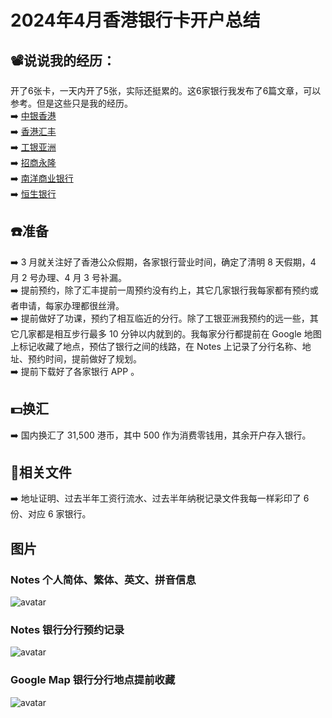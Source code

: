 # 2024年4月香港银行卡开户总结

## 📽️说说我的经历：
开了6张卡，一天内开了5张，实际还挺累的。这6家银行我发布了6篇文章，可以参考。但是这些只是我的经历。  
➡️ [中银香港](https://kb.fakebilly.com/#/bankcard/Bank_of_China_Hong_Kong)  
➡️ [香港汇丰](https://kb.fakebilly.com/#/bankcard/HSBC_HK)  
➡️ [工银亚洲](https://kb.fakebilly.com/#/bankcard/ICBC_Asia)  
➡️ [招商永隆](https://kb.fakebilly.com/#/bankcard/CMB_Wing_Lung_Bank)  
➡️ [南洋商业银行](https://kb.fakebilly.com/#/bankcard/NCB_HK)  
➡️ [恒生银行](https://kb.fakebilly.com/#/bankcard/Hang_Seng_Bank)  

## ☎️准备
➡️ 3 月就关注好了香港公众假期，各家银行营业时间，确定了清明 8 天假期，4 月 2 号办理、4 月 3 号补漏。  
➡️ 提前预约，除了汇丰提前一周预约没有约上，其它几家银行我每家都有预约或者申请，每家办理都很丝滑。  
➡️ 提前做好了功课，预约了相互临近的分行。除了工银亚洲我预约的远一些，其它几家都是相互步行最多 10 分钟以内就到的。我每家分行都提前在 Google 地图上标记收藏了地点，预估了银行之间的线路，在 Notes 上记录了分行名称、地址、预约时间，提前做好了规划。    
➡️ 提前下载好了各家银行 APP 。

## 💵换汇
➡️ 国内换汇了 31,500 港币，其中 500 作为消费零钱用，其余开户存入银行。

## 📜相关文件
➡️ 地址证明、过去半年工资行流水、过去半年纳税记录文件我每一样彩印了 6 份、对应 6 家银行。  

## 图片
### Notes 个人简体、繁体、英文、拼音信息
![avatar](../_resource/image/bancard/hk_bankcard_2024_04/notes_info.JPEG)
### Notes 银行分行预约记录
![avatar](../_resource/image/bancard/hk_bankcard_2024_04/notes_appointment.JPEG)
### Google Map 银行分行地点提前收藏
![avatar](../_resource/image/bancard/hk_bankcard_2024_04/google_map.jpg)


